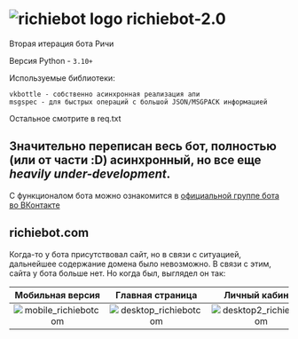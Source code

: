 # ![richiebot logo](http://109.200.123.70/files/richiebot/pic_logo.png) richiebot-2.0
Вторая итерация бота Ричи

Версия Python - `3.10+`

Используемые библиотеки: 
```
vkbottle - собственно асинхронная реализация апи
msgspec - для быстрых операций с большой JSON/MSGPACK информацией
```
Остальное смотрите в req.txt

Значительно переписан весь бот, полностью (или от части :D) асинхронный, но все еще *heavily under-development*.
---

С функционалом бота можно ознакомится в [официальной группе бота во ВКонтакте](https://vk.com/richie_bot)

## richiebot.com
Когда-то у бота присутствовал сайт, но в связи с ситуацией, дальнейшее содержание домена было невозможно. В связи с этим, сайта у бота больше нет.
Но когда был, выглядел он так:

Мобильная версия           |  Главная страница | Личный кабинет
:-------------------------:|:-------------------------:|:-------------------------:
![mobile_richiebotcom](http://109.200.123.70/files/richiebot/website_promo.jpg) | ![desktop_richiebotcom](http://109.200.123.70/files/richiebot/website_promo2.jpg) | ![desktop2_richiebotcom](http://109.200.123.70/files/richiebot/website_promo3.jpg)
